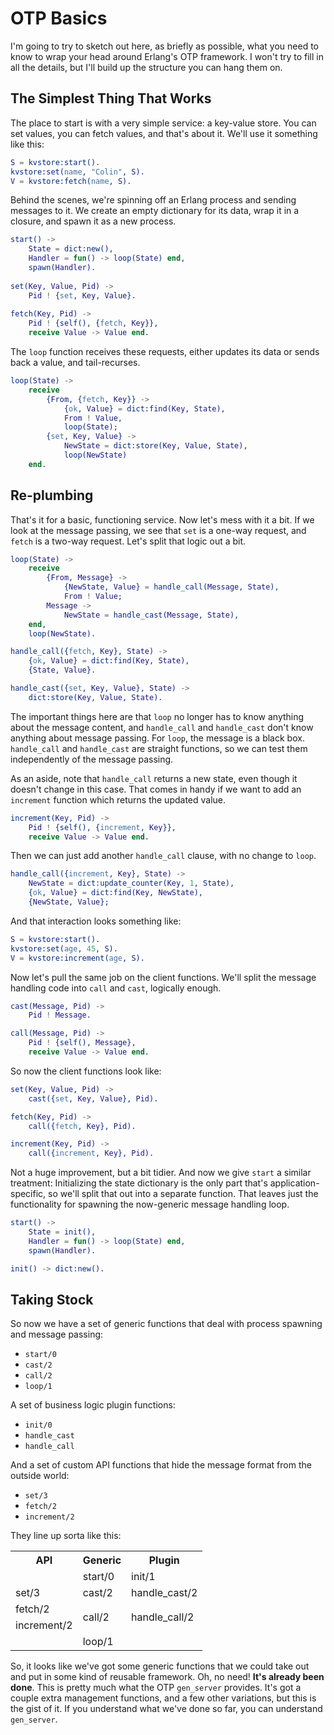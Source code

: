 # OTP Basics

I'm going to try to sketch out here, as briefly as possible, what you need to know to wrap your head around Erlang's OTP framework.
I won't try to fill in all the details, but I'll build up the structure you can hang them on.

## The Simplest Thing That Works

The place to start is with a very simple service: a key-value store.
You can set values, you can fetch values, and that's about it.
We'll use it something like this:

```erlang
S = kvstore:start().
kvstore:set(name, "Colin", S).
V = kvstore:fetch(name, S).
```

Behind the scenes, we're spinning off an Erlang process and sending messages to it.
We create an empty dictionary for its data, wrap it in a closure, and spawn it as a new process.

```erlang
start() ->
    State = dict:new(),
    Handler = fun() -> loop(State) end,
    spawn(Handler).
    
set(Key, Value, Pid) ->
    Pid ! {set, Key, Value}.
    
fetch(Key, Pid) ->
    Pid ! {self(), {fetch, Key}},
    receive Value -> Value end.
```

The `loop` function receives these requests, either updates its data or sends back a value, and tail-recurses.

```erlang
loop(State) ->
    receive
        {From, {fetch, Key}} ->
            {ok, Value} = dict:find(Key, State),
            From ! Value,
            loop(State);
        {set, Key, Value} ->
            NewState = dict:store(Key, Value, State),
            loop(NewState)
    end.
```

## Re-plumbing

That's it for a basic, functioning service. Now let's mess with it a bit.
If we look at the message passing, we see that `set` is a one-way request, and `fetch` is a two-way request.
Let's split that logic out a bit.

```erlang
loop(State) ->
    receive
        {From, Message} ->
            {NewState, Value} = handle_call(Message, State),
            From ! Value;
        Message ->
            NewState = handle_cast(Message, State),
    end,
    loop(NewState).

handle_call({fetch, Key}, State) ->
    {ok, Value} = dict:find(Key, State),
    {State, Value}.

handle_cast({set, Key, Value}, State) ->
    dict:store(Key, Value, State).
```

The important things here are that `loop` no longer has to know anything about the message content, and `handle_call` and `handle_cast` don't know anything about message passing.
For `loop`, the message is a black box.
`handle_call` and `handle_cast` are straight functions, so we can test them independently of the message passing.

As an aside, note that `handle_call` returns a new state, even though it doesn't change in this case.
That comes in handy if we want to add an `increment` function which returns the updated value.

```erlang
increment(Key, Pid) ->
    Pid ! {self(), {increment, Key}},
    receive Value -> Value end.
```

Then we can just add another `handle_call` clause, with no change to `loop`.

```erlang
handle_call({increment, Key}, State) ->
    NewState = dict:update_counter(Key, 1, State),
    {ok, Value} = dict:find(Key, NewState),
    {NewState, Value};
```

And that interaction looks something like:

```erlang
S = kvstore:start().
kvstore:set(age, 45, S).
V = kvstore:increment(age, S).
```

Now let's pull the same job on the client functions. We'll split the message handling code into `call` and `cast`, logically enough.

```erlang
cast(Message, Pid) ->
    Pid ! Message.

call(Message, Pid) ->
    Pid ! {self(), Message},
    receive Value -> Value end.
```

So now the client functions look like:

```erlang
set(Key, Value, Pid) ->
    cast({set, Key, Value}, Pid).

fetch(Key, Pid) ->
    call({fetch, Key}, Pid).

increment(Key, Pid) ->
    call({increment, Key}, Pid).
```

Not a huge improvement, but a bit tidier.
And now we give `start` a similar treatment:
Initializing the state dictionary is the only part that's application-specific, so we'll split that out into a separate function.
That leaves just the functionality for spawning the now-generic message handling loop.

```erlang
start() ->
    State = init(),
    Handler = fun() -> loop(State) end,
    spawn(Handler).

init() -> dict:new().
```

## Taking Stock

So now we have a set of generic functions that deal with process spawning and message passing:

* `start/0`
* `cast/2`
* `call/2`
* `loop/1`

A set of business logic plugin functions:

* `init/0`
* `handle_cast`
* `handle_call`

And a set of custom API functions that hide the message format from the outside world:

* `set/3`
* `fetch/2`
* `increment/2`

They line up sorta like this:

<table>
  <tr><th> API         </th><th>             Generic </th><th>             Plugin        </th></tr>
  <tr><td>             </td><td>             start/0 </td><td>             init/1        </td></tr>
  <tr><td> set/3       </td><td>             cast/2  </td><td>             handle_cast/2 </td></tr>
  <tr><td> fetch/2       </td><td rowspan="2"> call/2  </td><td rowspan="2"> handle_call/2 </td></tr>
  <tr><td> increment/2 </td></tr>
  <tr><td>             </td><td>             loop/1  </td><td>                           </td></tr>
</table>

So, it looks like we've got some generic functions that we could take out and put in some kind of reusable framework.
Oh, no need! **It's already been done**.
This is pretty much what the OTP `gen_server` provides.
It's got a couple extra management functions, and a few other variations, but this is the gist of it.
If you understand what we've done so far, you can understand `gen_server`.


